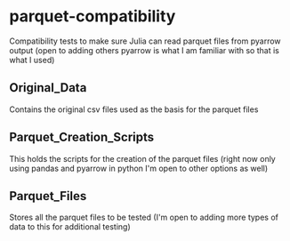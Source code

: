 # parquet-compatibility

Compatibility tests to make sure Julia can read parquet files from pyarrow output (open to adding others pyarrow is what I am familiar with so that is what I used)

## Original_Data

Contains the original csv files used as the basis for the parquet files

## Parquet_Creation_Scripts

This holds the scripts for the creation of the parquet files (right now only using pandas and pyarrow in python I'm open to other options as well)

## Parquet_Files

Stores all the parquet files to be tested (I'm open to adding more types of data to this for additional testing)
